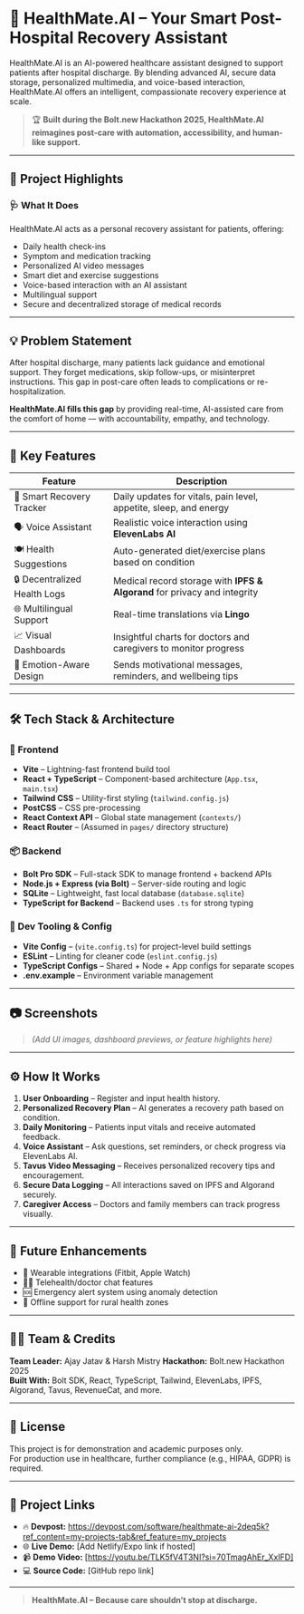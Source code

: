# 🧠 HealthMate.AI – Your Smart Post-Hospital Recovery Assistant

HealthMate.AI is an AI-powered healthcare assistant designed to support patients after hospital discharge. By blending advanced AI, secure data storage, personalized multimedia, and voice-based interaction, HealthMate.AI offers an intelligent, compassionate recovery experience at scale.

> 🏆 **Built during the **Bolt.new Hackathon 2025**, HealthMate.AI reimagines post-care with automation, accessibility, and human-like support.**


---

## 🚀 Project Highlights

### 🩺 What It Does
HealthMate.AI acts as a personal recovery assistant for patients, offering:
- Daily health check-ins
- Symptom and medication tracking
- Personalized AI video messages
- Smart diet and exercise suggestions
- Voice-based interaction with an AI assistant
- Multilingual support
- Secure and decentralized storage of medical records

---

## 💡 Problem Statement

After hospital discharge, many patients lack guidance and emotional support. They forget medications, skip follow-ups, or misinterpret instructions. This gap in post-care often leads to complications or re-hospitalization.

**HealthMate.AI fills this gap** by providing real-time, AI-assisted care from the comfort of home — with accountability, empathy, and technology.

---

## 🧠 Key Features

| Feature                       | Description                                                                 |
|------------------------------|-----------------------------------------------------------------------------|
| 🧾 Smart Recovery Tracker     | Daily updates for vitals, pain level, appetite, sleep, and energy           |
| 🗣️ Voice Assistant             | Realistic voice interaction using **ElevenLabs AI**                          |
| 🍽️ Health Suggestions         | Auto-generated diet/exercise plans based on condition                       |
| 🔒 Decentralized Health Logs  | Medical record storage with **IPFS & Algorand** for privacy and integrity   |
| 🌐 Multilingual Support       | Real-time translations via **Lingo**                                        |
| 📈 Visual Dashboards          | Insightful charts for doctors and caregivers to monitor progress            |
| 🧠 Emotion-Aware Design       | Sends motivational messages, reminders, and wellbeing tips                  |

---

## 🛠️ Tech Stack & Architecture

### 🧩 Frontend
- **Vite** – Lightning-fast frontend build tool
- **React + TypeScript** – Component-based architecture (`App.tsx`, `main.tsx`)
- **Tailwind CSS** – Utility-first styling (`tailwind.config.js`)
- **PostCSS** – CSS pre-processing
- **React Context API** – Global state management (`contexts/`)
- **React Router** – (Assumed in `pages/` directory structure)

### 📦 Backend
- **Bolt Pro SDK** – Full-stack SDK to manage frontend + backend APIs
- **Node.js + Express (via Bolt)** – Server-side routing and logic
- **SQLite** – Lightweight, fast local database (`database.sqlite`)
- **TypeScript for Backend** – Backend uses `.ts` for strong typing

### 🧪 Dev Tooling & Config
- **Vite Config** – (`vite.config.ts`) for project-level build settings
- **ESLint** – Linting for cleaner code (`eslint.config.js`)
- **TypeScript Configs** – Shared + Node + App configs for separate scopes
- **.env.example** – Environment variable management


---

## 📷 Screenshots

> *(Add UI images, dashboard previews, or feature highlights here)*

---

## ⚙️ How It Works

1. **User Onboarding** – Register and input health history.
2. **Personalized Recovery Plan** – AI generates a recovery path based on condition.
3. **Daily Monitoring** – Patients input vitals and receive automated feedback.
4. **Voice Assistant** – Ask questions, set reminders, or check progress via ElevenLabs AI.
5. **Tavus Video Messaging** – Receives personalized recovery tips and encouragement.
6. **Secure Data Logging** – All interactions saved on IPFS and Algorand securely.
7. **Caregiver Access** – Doctors and family members can track progress visually.

---

## 🧪 Future Enhancements

- 📱 Wearable integrations (Fitbit, Apple Watch)
- 🧑‍⚕️ Telehealth/doctor chat features
- 🆘 Emergency alert system using anomaly detection
- 📴 Offline support for rural health zones

---

## 👨‍💻 Team & Credits

**Team Leader:** Ajay Jatav & Harsh Mistry 
**Hackathon:** Bolt.new Hackathon 2025  
**Built With:** Bolt SDK, React, TypeScript, Tailwind, ElevenLabs, IPFS, Algorand, Tavus, RevenueCat, and more.

---

## 📜 License

This project is for demonstration and academic purposes only.  
For production use in healthcare, further compliance (e.g., HIPAA, GDPR) is required.

---

## 🔗 Project Links

- 🔥 **Devpost:** https://devpost.com/software/healthmate-ai-2deq5k?ref_content=my-projects-tab&ref_feature=my_projects
- 🌐 **Live Demo:** [Add Netlify/Expo link if hosted]
- 📹 **Demo Video:** [https://youtu.be/TLK5fV4T3NI?si=70TmagAhEr_XxIFD]
- 💻 **Source Code:** [GitHub repo link]

---

> **HealthMate.AI – Because care shouldn’t stop at discharge.**
